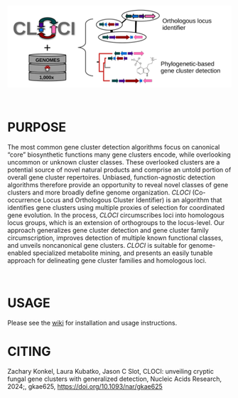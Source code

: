 ![*CLOCI*](https://raw.githubusercontent.com/xonq/cloci/master/etc/abstract.png)

<br />

# PURPOSE
The most common gene cluster detection algorithms focus on canonical “core”
biosynthetic functions many gene clusters encode, while overlooking uncommon or
unknown cluster classes. These overlooked clusters are a potential source of
novel natural products and comprise an untold portion of overall gene cluster
repertoires. Unbiased, function-agnostic detection algorithms therefore provide
an opportunity to reveal novel classes of gene clusters and more broadly define
genome organization. *CLOCI* (Co-occurrence Locus and Orthologous Cluster
Identifier) is an algorithm that identifies gene clusters using multiple
proxies of selection for coordinated gene evolution. In the process, *CLOCI*
circumscribes loci into homologous locus groups, which is an extension of
orthogroups to the locus-level. Our approach generalizes gene cluster detection and gene cluster family circumscription, improves detection of multiple known functional classes, and unveils noncanonical gene clusters. *CLOCI* is suitable for genome-enabled specialized metabolite mining, and presents an easily tunable approach for delineating gene cluster families and homologous loci.

<br />

# USAGE
Please see the [wiki](https://github.com/xonq/cloci/wiki/Home) for installation
and usage instructions.

# CITING
Zachary Konkel, Laura Kubatko, Jason C Slot, CLOCI: unveiling cryptic fungal gene clusters with generalized detection, Nucleic Acids Research, 2024;, gkae625, https://doi.org/10.1093/nar/gkae625
